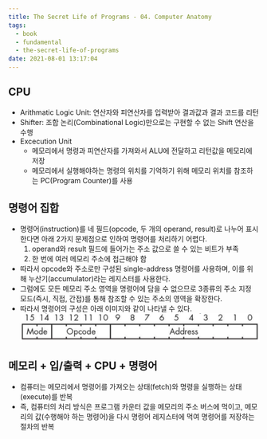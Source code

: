```yaml
---
title: The Secret Life of Programs - 04. Computer Anatomy
tags:
  - book
  - fundamental
  - the-secret-life-of-programs
date: 2021-08-01 13:17:04
---
```


## CPU
- Arithmatic Logic Unit: 연산자와 피연산자를 입력받아 결과값과 결과 코드를 리턴
- Shifter: 조합 논리(Combinational Logic)만으로는 구현할 수 없는 Shift 연산을 수행
- Excecution Unit
  - 메모리에서 명령과 피연산자를 가져와서 ALU에 전달하고 리턴값을 메모리에 저장
  - 메모리에서 실행해야하는 명령의 위치를 기억하기 위해 메모리 위치를 참조하는 PC(Program Counter)를 사용

## 명령어 집합
- 명령어(instruction)를 네 필드(opcode, 두 개의 operand, result)로 나누어 표시한다면 아래 2가지 문제점으로 인하여 명령어를 처리하기 어렵다.
    1. operand와 result 필드에 들어가는 주소 값으로 쓸 수 있는 비트가 부족
    2. 한 번에 여러 메모리 주소에 접근해야 함
- 따라서 opcode와 주소로만 구성된 single-address 명령어를 사용하며, 이를 위해 누산기(accumulator)라는 레지스터를 사용한다.
- 그럼에도 모든 메모리 주소 영역을 명령어에 담을 수 없으므로 3종류의 주소 지정 모드(즉시, 직접, 간접)를 통해 참조할 수 있는 주소의 영역을 확장한다.
- 따라서 명령어의 구성은 아래 이미지와 같이 나타낼 수 있다.
![](/images/instruction_set.png)

## 메모리 + 입/출력 + CPU + 명령어
- 컴퓨터는 메모리에서 명령어를 가져오는 상태(fetch)와 명령을 실행하는 상태(execute)를 반복
- 즉, 컴퓨터의 처리 방식은 프로그램 카운터 값을 메모리의 주소 버스에 먹이고, 메모리의 값(수행해야 하는 명령어)을 다시 명령어 레지스터에 먹여 명령어를 저장하는 절차의 반복